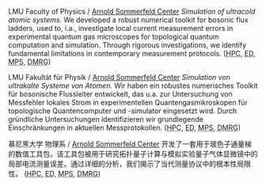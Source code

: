 <span class='affiliation'>LMU Faculty of Physics / <a href='//www.theorie.physik.uni-muenchen.de/about/index.html'>Arnold Sommerfeld Center</a></span> <i>Simulation of ultracold atomic systems.</i> We developed a robust numerical toolkit for bosonic flux ladders, used to, i.a., investigate local current measurement errors in experimental quantum gas microscopes for topological quantum computation and simulation. Through rigorous investigations, we identify fundamental limitations in contemporary measurement protocols. (<abbr title='High Performance Computing'>HPC</abbr>, <abbr title="Exact Diagonalisation">ED</abbr>, <abbr title='Matrix Product States'>MPS</abbr>, <abbr title='Density Matrix Renormalization Group'>DMRG</abbr>)

<span class='affiliation'>LMU Fakultät für Physik / <a href='//www.theorie.physik.uni-muenchen.de/about/index.html'>Arnold Sommerfeld Center</a></span> <i>Simulation von ultrakalte Systeme von Atomen.</i> Wir haben ein robustes numerisches Toolkit für bosonische Flussleiter entwickelt, das u.a. zur Untersuchung von Messfehler lokales Strom in experimentellen Quantengasmikroskopen für topologische Quantencomputer und -simulator eingesetzt wird. Durch gründliche Untersuchungen identifizieren wir grundlegende Einschränkungen in aktuellen Messprotokollen. (<abbr title='High Performance Computing'>HPC</abbr>, <abbr title='Exact Diagonalisation'>ED</abbr>, <abbr title='Matrix Product States'>MPS</abbr>, <abbr title='Density Matrix Renormalization Group'>DMRG</abbr>)

<span class='affiliation'>慕尼黑大学 物理系 / <a href='//www.theorie.physik.uni-muenchen.de/about/index.html'>Arnold Sommerfeld Center</a></span> 开发了一套用于玻色子通量梯的数值工具包，该工具包被用于研究拓扑量子计算与模拟实验量子气体显微镜中的局部电流测量误差。通过详细的分析，我们揭示了当代测量协议中的根本性局限性。 (<abbr title='High Performance Computing'>HPC</abbr>, <abbr title='Exact Diagonalisation'>ED</abbr>, <abbr title='Matrix Product States'>MPS</abbr>, <abbr title='Density Matrix Renormalization Group'>DMRG</abbr>)